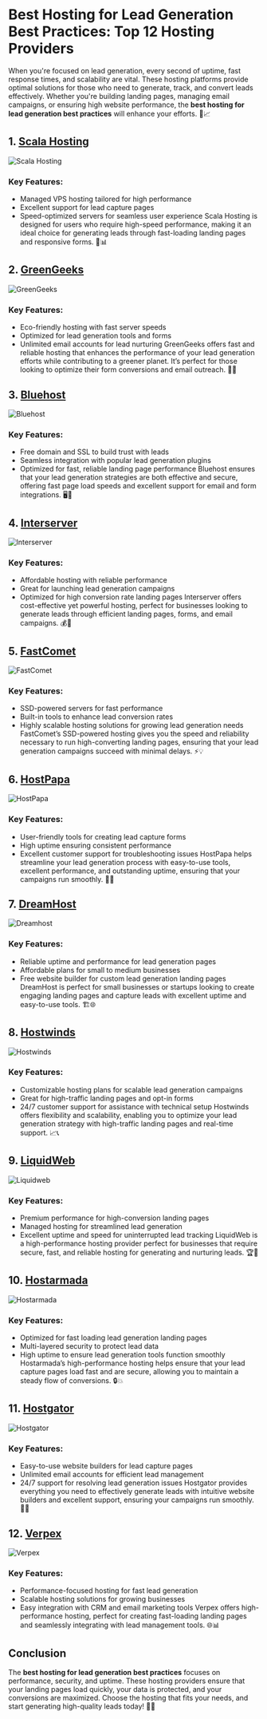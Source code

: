 # Best Hosting for Lead Generation Best Practices: Top 12 Hosting Providers

When you're focused on lead generation, every second of uptime, fast response times, and scalability are vital. These hosting platforms provide optimal solutions for those who need to generate, track, and convert leads effectively. Whether you're building landing pages, managing email campaigns, or ensuring high website performance, the **best hosting for lead generation best practices** will enhance your efforts. 🚀📈

## 1. [Scala Hosting](https://snipitx.com/scala-jy)
![Scala Hosting](https://i.imgur.com/uJ5JIK3.png "Scala Web Hosting")
### Key Features:
- Managed VPS hosting tailored for high performance
- Excellent support for lead capture pages
- Speed-optimized servers for seamless user experience
Scala Hosting is designed for users who require high-speed performance, making it an ideal choice for generating leads through fast-loading landing pages and responsive forms. 🌟📊

## 2. [GreenGeeks](https://snipitx.com/greengeeks-jy)
![GreenGeeks](https://i.imgur.com/eEwuntu.jpg "GreenGeeks Hosting")
### Key Features:
- Eco-friendly hosting with fast server speeds
- Optimized for lead generation tools and forms
- Unlimited email accounts for lead nurturing
GreenGeeks offers fast and reliable hosting that enhances the performance of your lead generation efforts while contributing to a greener planet. It’s perfect for those looking to optimize their form conversions and email outreach. 🌱💼

## 3. [Bluehost](https://snipitx.com/bluehost-jy)
![Bluehost](https://i.imgur.com/PasFF9E.jpeg "Bluehost Hosting")
### Key Features:
- Free domain and SSL to build trust with leads
- Seamless integration with popular lead generation plugins
- Optimized for fast, reliable landing page performance
Bluehost ensures that your lead generation strategies are both effective and secure, offering fast page load speeds and excellent support for email and form integrations. 🖥️🔑

## 4. [Interserver](https://snipitx.com/interserver-jy)
![Interserver](https://i.imgur.com/OM5dOEW.jpeg "Interserver Hosting")
### Key Features:
- Affordable hosting with reliable performance
- Great for launching lead generation campaigns
- Optimized for high conversion rate landing pages
Interserver offers cost-effective yet powerful hosting, perfect for businesses looking to generate leads through efficient landing pages, forms, and email campaigns. 💰📧

## 5. [FastComet](https://snipitx.com/fastcomet-jy)
![FastComet](https://i.imgur.com/7qgXuWp.png "FastComet Hosting")
### Key Features:
- SSD-powered servers for fast performance
- Built-in tools to enhance lead conversion rates
- Highly scalable hosting solutions for growing lead generation needs
FastComet’s SSD-powered hosting gives you the speed and reliability necessary to run high-converting landing pages, ensuring that your lead generation campaigns succeed with minimal delays. ⚡💡

## 6. [HostPapa](https://snipitx.com/hostpapa-jy)
![HostPapa](https://i.imgur.com/ouDTkvl.jpeg "HostPapa Hosting")
### Key Features:
- User-friendly tools for creating lead capture forms
- High uptime ensuring consistent performance
- Excellent customer support for troubleshooting issues
HostPapa helps streamline your lead generation process with easy-to-use tools, excellent performance, and outstanding uptime, ensuring that your campaigns run smoothly. 🧰💬

## 7. [DreamHost](https://snipitx.com/dreamhost-jy)
![Dreamhost](https://i.imgur.com/rXIg8ip.jpeg "Dreamhost Hosting")
### Key Features:
- Reliable uptime and performance for lead generation pages
- Affordable plans for small to medium businesses
- Free website builder for custom lead generation landing pages
DreamHost is perfect for small businesses or startups looking to create engaging landing pages and capture leads with excellent uptime and easy-to-use tools. 🏗️🌐

## 8. [Hostwinds](https://snipitx.com/hostwinds-jy)
![Hostwinds](https://i.imgur.com/53aSNXx.jpeg "Hostwinds Hosting")
### Key Features:
- Customizable hosting plans for scalable lead generation campaigns
- Great for high-traffic landing pages and opt-in forms
- 24/7 customer support for assistance with technical setup
Hostwinds offers flexibility and scalability, enabling you to optimize your lead generation strategy with high-traffic landing pages and real-time support. 📈📞

## 9. [LiquidWeb](https://snipitx.com/liquidweb-jy)
![Liquidweb](https://i.imgur.com/4IvT9SC.jpeg "Liquidweb Hosting")
### Key Features:
- Premium performance for high-conversion landing pages
- Managed hosting for streamlined lead generation
- Excellent uptime and speed for uninterrupted lead tracking
LiquidWeb is a high-performance hosting provider perfect for businesses that require secure, fast, and reliable hosting for generating and nurturing leads. 🏆📍

## 10. [Hostarmada](https://snipitx.com/hostarmada-jy)
![Hostarmada](https://i.imgur.com/KFbdf3o.jpeg "Hostarmada Hosting")
### Key Features:
- Optimized for fast loading lead generation landing pages
- Multi-layered security to protect lead data
- High uptime to ensure lead generation tools function smoothly
Hostarmada’s high-performance hosting helps ensure that your lead capture pages load fast and are secure, allowing you to maintain a steady flow of conversions. 🔒💥

## 11. [Hostgator](https://snipitx.com/hostgator-jy)
![Hostgator](https://i.imgur.com/BcVkH57.jpeg "Hostgator Hosting")
### Key Features:
- Easy-to-use website builders for lead capture pages
- Unlimited email accounts for efficient lead management
- 24/7 support for resolving lead generation issues
Hostgator provides everything you need to effectively generate leads with intuitive website builders and excellent support, ensuring your campaigns run smoothly. 🔧🌟

## 12. [Verpex](https://snipitx.com/verpex-jy)
![Verpex](https://i.imgur.com/6x5LhiS.jpeg "Verpex Hosting")
### Key Features:
- Performance-focused hosting for fast lead generation
- Scalable hosting solutions for growing businesses
- Easy integration with CRM and email marketing tools
Verpex offers high-performance hosting, perfect for creating fast-loading landing pages and seamlessly integrating with lead management tools. 🌐📊

## Conclusion
The **best hosting for lead generation best practices** focuses on performance, security, and uptime. These hosting providers ensure that your landing pages load quickly, your data is protected, and your conversions are maximized. Choose the hosting that fits your needs, and start generating high-quality leads today! 🚀💼
